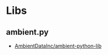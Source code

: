# Libs

## ambient.py

- [AmbientDataInc/ambient-python-lib](https://github.com/AmbientDataInc/ambient-python-lib)
